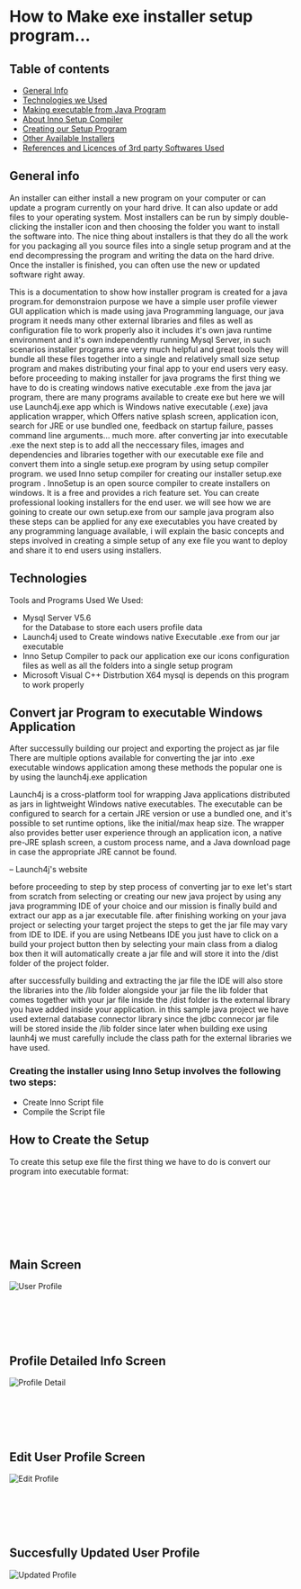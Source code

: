 # How to Make exe installer setup program...
## 
## Table of contents
* [General Info](#general-info)
* [Technologies we Used](#technologies)
* [Making executable from Java Program](#convert-jar-program-to-executable-windows-application)
* [About Inno Setup Compiler](#about-inno-setup-compiler)
* [Creating our Setup Program](#Creating-our-setup)
* [Other Available Installers](#Installers)
* [References and Licences of 3rd party Softwares Used](#reference)

## General info
An installer can either install a new program on your computer or can update a program currently on your hard drive. It can also update or add files to your operating system. Most installers can be run by simply double-clicking the installer icon and then choosing the folder you want to install the software into. The nice thing about installers is that they do all the work for you packaging all you source files into a single setup program and at the end decompressing the program and writing the data on the hard drive. Once the installer is finished, you can often use the new or updated software right away. 

This is a documentation to show how installer program is created for a java program.for demonstraion purpose we have a simple user profile viewer GUI application which is made using java Programming language, our java program it needs many other external libraries and files as well as configuration file to work properly also it includes it's own java runtime environment and it's own independently running Mysql Server, in such scenarios installer programs are very much helpful and great tools they will bundle all these files together into a single and relatively small size setup program and makes distributing your final app to your end users very easy. before proceeding to making installer for java programs the first thing we have to do is creating windows native executable .exe from the java jar program, there are many programs available to create exe but here we will use Launch4j.exe app which is Windows native executable (.exe) java application wrapper, which Offers native splash screen, application icon, search for JRE or use bundled one, feedback on startup failure, passes command line arguments... much more. after converting jar into executable .exe the next step is to add all the neccessary files, images and dependencies and libraries together with our executable exe file  and convert them into a single setup.exe program by using setup compiler program. we used Inno setup compiler for creating our installer setup.exe program . InnoSetup is an open source compiler to create installers on windows. It is a free and provides a rich feature set. You can create professional looking installers for the end user. we will see how we are goining to create our own setup.exe from  our sample java program also these steps can be applied for any exe executables you have created by any programming language available, i will explain the basic concepts and steps involved in creating a simple setup of any exe file you want to deploy and share it to end users using installers.
## Technologies
Tools and Programs  Used 
We Used:
* Mysql Server V5.6  
     for the Database to store each users profile data
* Launch4j 
     used to Create windows native Executable .exe from our jar executable 
* Inno Setup Compiler
     to pack our application exe our icons configuration files as well as all the folders into a single setup program
* Microsoft Visual C++ Distrbution X64 
     mysql is depends on this program to work properly
	
	

## Convert jar Program to executable Windows Application

After successully building our project and exporting the project as jar file There are multiple options available for converting the jar into .exe executable windows application 
among these methods the popular one is by using the launch4j.exe application 

Launch4j is a cross-platform tool for wrapping Java applications distributed as jars in lightweight Windows native executables. The executable can be configured to search for a certain JRE version or use a bundled one, and it's possible to set runtime options, like the initial/max heap size. The wrapper also provides better user experience through an application icon, a native pre-JRE splash screen, a custom process name, and a Java download page in case the appropriate JRE cannot be found.

– Launch4j's website

before proceeding to step by step process of converting jar to exe let's start from scratch from selecting or creating our new java project by using any java programming IDE of your choice and our mission is finally build and extract our app as a jar executable file. after finishing working on your java project or selecting your target project the steps to get the jar file may vary from IDE to IDE. if you are using Netbeans IDE you just have to click on a build your project button then by selecting your main class from a dialog box then it will automatically create a jar file and will store it into the /dist folder of the project folder.

after successfully building and extracting the jar file the IDE will also store the libraries into the /lib folder alongside your jar file the lib folder that comes together with your jar file inside the /dist folder is the external library you have added inside your application.
in this sample java project we have used external database connector library since the jdbc connecor jar file will be stored inside the /lib folder since later when building exe using launh4j we must carefully include the class path for the external libraries we have used.




### Creating the installer using Inno Setup involves the following two steps:
* Create Inno Script file
* Compile the Script file

## How to Create the Setup
To create this setup exe file the first thing we have to do is convert our program into executable format:

<br />
<br />
<br />
<br />
<br />
<br />

## Main Screen
![User Profile](images/app-starting-ui.jpeg)

<br />
<br />
<br />
<br />

## Profile Detailed Info Screen
![Profile Detail](images/user-detail-info.jpeg)

<br />
<br />
<br />
<br />

## Edit User Profile Screen
![Edit Profile](images/edit-ui.jpeg)

<br />
<br />
<br />
<br />

## Succesfully Updated User  Profile
![Updated Profile](images/updated.jpeg)
